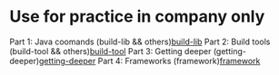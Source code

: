 # Use for practice in company only

Part 1: Java coomands (build-lib && others)[build-lib](build-lib/README.md)
Part 2: Build tools (build-tool && others)[build-tool](build-tool/README.md)
Part 3: Getting deeper (getting-deeper)[getting-deeper](getting-deeper/README.md)
Part 4: Frameworks (framework)[framework](framework/README.md)